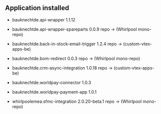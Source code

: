## Application installed

- bauknechtde.api-wrapper                          1.1.12
- bauknechtde.api-wrapper-spareparts               0.0.9 repo -> (Whirlpool mono-repo)

- bauknechtde.back-in-stock-email-trigger          1.2.4 repo -> (custom-vtex-apps-be)

- bauknechtde.bom-redirect                         0.0.3 repo -> (Whirlpool mono-repo)

- bauknechtde.crm-async-integration                1.0.18 repo -> (custom-vtex-apps-be)

- bauknechtde.worldpay-connector                   1.0.3
- bauknechtde.worldpay-payment-app                 1.0.1

- whirlpoolemea.sfmc-integration                   2.0.20-beta.1 repo -> (Whirlpool mono-repo)

